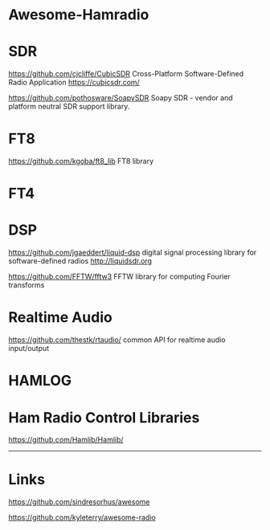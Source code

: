 # Awesome-Hamradio

# SDR

https://github.com/cjcliffe/CubicSDR Cross-Platform Software-Defined Radio Application https://cubicsdr.com/

https://github.com/pothosware/SoapySDR Soapy SDR - vendor and platform neutral SDR support library.

# FT8

https://github.com/kgoba/ft8_lib FT8 library

# FT4

# DSP

https://github.com/jgaeddert/liquid-dsp digital signal processing library for software-defined radios http://liquidsdr.org

https://github.com/FFTW/fftw3 FFTW library for computing Fourier transforms

# Realtime Audio

https://github.com/thestk/rtaudio/ common API for realtime audio input/output

# HAMLOG

# Ham Radio Control Libraries

https://github.com/Hamlib/Hamlib/

---

# Links

https://github.com/sindresorhus/awesome

https://github.com/kyleterry/awesome-radio



